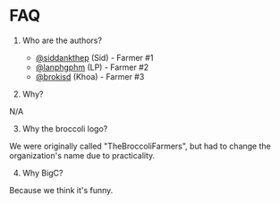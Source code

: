 # FAQ
1. Who are the authors? 
    - [@siddankthep](https://github.com/siddankthep) (Sid) - Farmer #1 
    - [@lanphgphm](https://github.com/lanphgphm) (LP) - Farmer #2
    - [@brokisd](https://github.com/BroKisD) (Khoa) - Farmer #3

2. Why? 

N/A

3. Why the broccoli logo? 

We were originally called "TheBroccoliFarmers", but had to change the organization's name due to practicality. 

4. Why BigC? 

Because we think it's funny. 